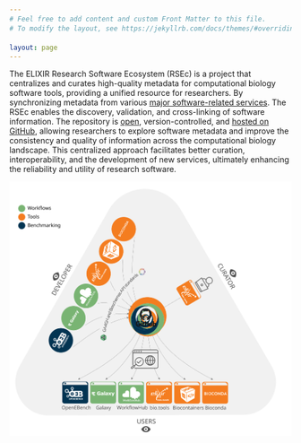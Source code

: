 ```yaml
---
# Feel free to add content and custom Front Matter to this file.
# To modify the layout, see https://jekyllrb.com/docs/themes/#overriding-theme-defaults

layout: page
---
```

<div class="row align-items-center">
  <div class="col-12 col-md-6">
    <p>
The ELIXIR Research Software Ecosystem (RSEc) is a project that centralizes and curates high-quality metadata for computational biology software tools, providing a unified resource for researchers. By synchronizing metadata from various <a href="/partners">major software-related services</a>. The RSEc enables the discovery, validation, and cross-linking of software information. The repository is <a href="/licence">open</a>, version-controlled, and <a href="https://github.com/research-software-ecosystem">hosted on GitHub</a>, allowing researchers to explore software metadata and improve the consistency and quality of information across the computational biology landscape. This centralized approach facilitates better curation, interoperability, and the development of new services, ultimately enhancing the reliability and utility of research software.
    </p>
  </div>
  <div class="col-12 col-md-6">
    <img src="/assets/img/rsec.svg" alt="RSEc diagram" class="img-fluid">
  </div>
</div>
